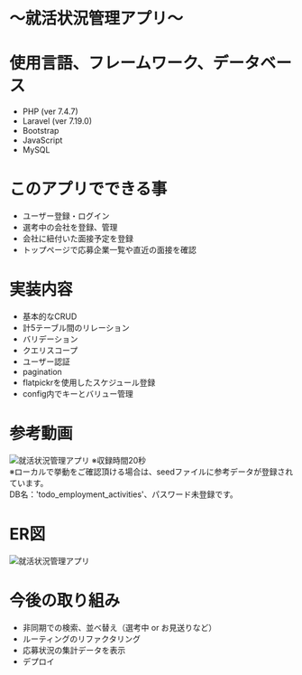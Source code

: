 # 〜就活状況管理アプリ〜

# 使用言語、フレームワーク、データベース
- PHP (ver 7.4.7)
- Laravel (ver 7.19.0)
- Bootstrap
- JavaScript
- MySQL

# このアプリでできる事
- ユーザー登録・ログイン
- 選考中の会社を登録、管理
- 会社に紐付いた面接予定を登録
- トップページで応募企業一覧や直近の面接を確認

# 実装内容
- 基本的なCRUD
- 計5テーブル間のリレーション
- バリデーション
- クエリスコープ
- ユーザー認証
- pagination
- flatpickrを使用したスケジュール登録
- config内でキーとバリュー管理

# 参考動画
![就活状況管理アプリ](https://user-images.githubusercontent.com/62419040/87724381-56c73700-c7f6-11ea-9d4a-c24805206ba7.gif)
※収録時間20秒<br>
※ローカルで挙動をご確認頂ける場合は、seedファイルに参考データが登録されています。<br>
 DB名：'todo_employment_activities'、パスワード未登録です。
 
# ER図
![就活状況管理アプリ](https://user-images.githubusercontent.com/62419040/87725431-4617c080-c7f8-11ea-8513-07173cf14e0d.jpeg)

# 今後の取り組み
- 非同期での検索、並べ替え（選考中 or お見送りなど）
- ルーティングのリファクタリング
- 応募状況の集計データを表示
- デプロイ
